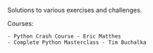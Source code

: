 Solutions to various exercises and challenges.

Courses:

	- Python Crash Course - Eric Matthes
	- Complete Python Masterclass - Tim Buchalka